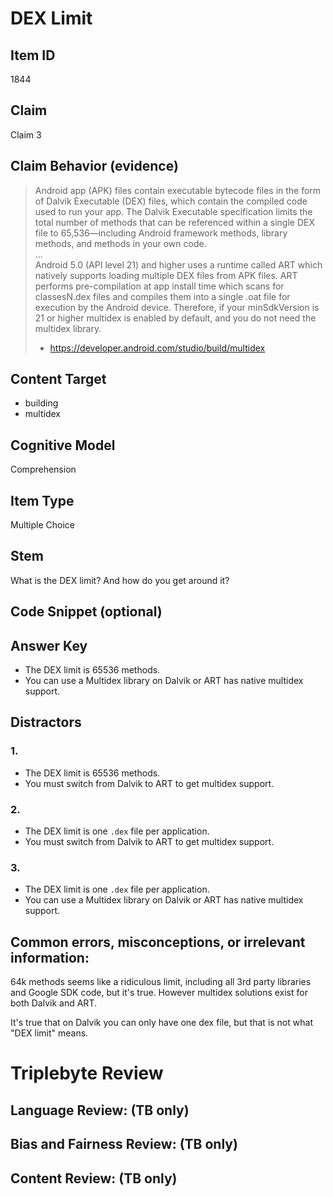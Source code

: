# DEX Limit

## Item ID
1844

## Claim
Claim 3

## Claim Behavior (evidence)
> Android app (APK) files contain executable bytecode files in the form of Dalvik Executable (DEX) files, which contain the compiled code used to run your app. The Dalvik Executable specification limits the total number of methods that can be referenced within a single DEX file to 65,536—including Android framework methods, library methods, and methods in your own code.  
> ...  
> Android 5.0 (API level 21) and higher uses a runtime called ART which natively supports loading multiple DEX files from APK files. ART performs pre-compilation at app install time which scans for classesN.dex files and compiles them into a single .oat file for execution by the Android device. Therefore, if your minSdkVersion is 21 or higher multidex is enabled by default, and you do not need the multidex library.
> - https://developer.android.com/studio/build/multidex


## Content Target
* building
* multidex


## Cognitive Model
Comprehension


## Item Type
Multiple Choice


## Stem
What is the DEX limit?  And how do you get around it?


## Code Snippet (optional)



## Answer Key
- The DEX limit is 65536 methods.
- You can use a Multidex library on Dalvik or ART has native multidex support.


## Distractors
### 1.
- The DEX limit is 65536 methods.
- You must switch from Dalvik to ART to get multidex support.


### 2.
- The DEX limit is one `.dex` file per application.
- You must switch from Dalvik to ART to get multidex support.


### 3.
- The DEX limit is one `.dex` file per application.
- You can use a Multidex library on Dalvik or ART has native multidex support.


## Common errors, misconceptions, or irrelevant information:
64k methods seems like a ridiculous limit, including all 3rd party libraries and Google SDK code, but it's true.  However multidex solutions exist for both Dalvik and ART.

It's true that on Dalvik you can only have one dex file, but that is not what "DEX limit" means.


# Triplebyte Review


## Language Review: (TB only)


## Bias and Fairness Review: (TB only)


## Content Review: (TB only)

